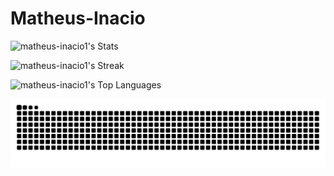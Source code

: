 # Matheus-Inacio
![matheus-inacio1's Stats](https://github-readme-stats.vercel.app/api?username=matheus-inacio1&theme=dark&show_icons=true&hide_border=false&count_private=true)

![matheus-inacio1's Streak](https://github-readme-streak-stats.herokuapp.com/?user=matheus-inacio1&theme=dark&hide_border=false)

![matheus-inacio1's Top Languages](https://github-readme-stats.vercel.app/api/top-langs/?username=matheus-inacio1&theme=dark&show_icons=true&hide_border=false&layout=compact)

<picture>
  <source media="(prefers-color-scheme: dark)" srcset="https://raw.githubusercontent.com/fernandodomeneghetti/fernandodomeneghetti/output/github-contribution-grid-snake-dark.svg">
  <source media="(prefers-color-scheme: light)" srcset="https://raw.githubusercontent.com/fernandodomeneghetti/fernandodomeneghetti/output/github-contribution-grid-snake.svg">
  <img alt="github contribution grid snake animation" src="https://raw.githubusercontent.com/fernandodomeneghetti/fernandodomeneghetti/output/github-contribution-grid-snake.svg">
</picture>
<!--
usando background white:
(url)![Snake animation](https://github.com/fernandodomeneghetti/fernandodomeneghetti/blob/output/github-contribution-grid-snake.svg) 
-->
